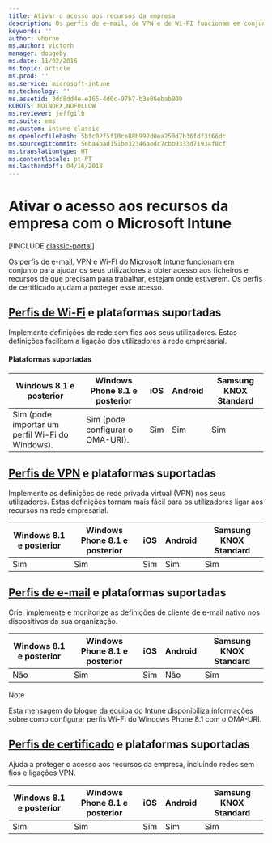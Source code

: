 ```yaml
---
title: Ativar o acesso aos recursos da empresa
description: Os perfis de e-mail, de VPN e de Wi-FI funcionam em conjunto para ajudar os seus utilizadores a obter acesso aos ficheiros e recursos de que precisam.
keywords: ''
author: vhorne
ms.author: victorh
manager: dougeby
ms.date: 11/02/2016
ms.topic: article
ms.prod: ''
ms.service: microsoft-intune
ms.technology: ''
ms.assetid: 3dd8dd4e-e165-4d0c-97b7-b3e86ebab909
ROBOTS: NOINDEX,NOFOLLOW
ms.reviewer: jeffgilb
ms.suite: ems
ms.custom: intune-classic
ms.openlocfilehash: 5bfc02f5f10ce88b992d0ea250d7b36fdf3f66dc
ms.sourcegitcommit: 5eba4bad151be32346aedc7cbb0333d71934f8cf
ms.translationtype: HT
ms.contentlocale: pt-PT
ms.lasthandoff: 04/16/2018
---
```

# <a name="enable-access-to-company-resources-with-microsoft-intune"></a>Ativar o acesso aos recursos da empresa com o Microsoft Intune

[!INCLUDE [classic-portal](../includes/classic-portal.md)]

Os perfis de e-mail, VPN e Wi-FI do Microsoft Intune funcionam em conjunto para ajudar os seus utilizadores a obter acesso aos ficheiros e recursos de que precisam para trabalhar, estejam onde estiverem. Os perfis de certificado ajudam a proteger esse acesso.

## <a name="wi-fi-profileswi-fi-connections-in-microsoft-intunemd-and-supported-platforms"></a>[Perfis de Wi-Fi](wi-fi-connections-in-microsoft-intune.md) e plataformas suportadas

Implemente definições de rede sem fios aos seus utilizadores. Estas definições facilitam a ligação dos utilizadores à rede empresarial.
#### <a name="supported-platforms"></a>Plataformas suportadas

|Windows 8.1 e posterior|Windows Phone 8.1 e posterior|iOS|Android|Samsung KNOX Standard|
|---------------------|---------------------------|---|-------|------------|
|Sim (pode importar um perfil Wi-Fi do Windows).|Sim (pode configurar o OMA-URI). |Sim|Sim|Sim|

## <a name="vpn-profilesvpn-connections-in-microsoft-intunemd-and-supported-platforms"></a>[Perfis de VPN](vpn-connections-in-microsoft-intune.md) e plataformas suportadas
Implemente as definições de rede privada virtual (VPN) nos seus utilizadores. Estas definições tornam mais fácil para os utilizadores ligar aos recursos na rede empresarial.

|Windows 8.1 e posterior|Windows Phone 8.1 e posterior|iOS|Android|Samsung KNOX Standard|
|---------------------|---------------------------|---|-------|------------|
|Sim|Sim|Sim|Sim|Sim|

## <a name="email-profilesconfigure-access-to-corporate-email-using-email-profiles-with-microsoft-intunemd-and-supported-platforms"></a>[Perfis de e-mail](configure-access-to-corporate-email-using-email-profiles-with-microsoft-intune.md) e plataformas suportadas
Crie, implemente e monitorize as definições de cliente de e-mail nativo nos dispositivos da sua organização.


| Windows 8.1 e posterior | Windows Phone 8.1 e posterior | iOS | Android | Samsung KNOX Standard |
|-----------------------|-----------------------------|-----|---------|-----------------------|
|          Não           |             Sim             | Sim |   Não    |          Sim          |

> [!NOTE]
> [Esta mensagem do blogue da equipa do Intune](https://blogs.technet.microsoft.com/enterprisemobility/2015/02/19/using-oma-uri-to-create-custom-wi-fi-profiles-for-windows-phone-8-1/) disponibiliza informações sobre como configurar perfis Wi-Fi do Windows Phone 8.1 com o OMA-URI.

## <a name="certificate-profilessecure-resource-access-with-certificate-profilesmd-and-supported-platforms"></a>[Perfis de certificado](secure-resource-access-with-certificate-profiles.md) e plataformas suportadas
Ajuda a proteger o acesso aos recursos da empresa, incluindo redes sem fios e ligações VPN.


| Windows 8.1 e posterior | Windows Phone 8.1 e posterior | iOS | Android | Samsung KNOX Standard |
|-----------------------|-----------------------------|-----|---------|-----------------------|
|          Sim          |             Sim             | Sim |   Sim   |          Sim          |

